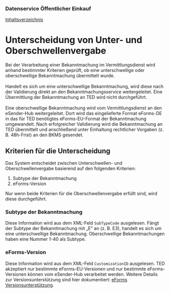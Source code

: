 ### Datenservice Öffentlicher Einkauf
[Inhaltsverzeichnis](/documentation/documentation.md)
<br>

# Unterscheidung von Unter- und Oberschwellenvergabe

Bei der Verarbeitung einer Bekanntmachung im Vermittlungsdienst wird anhand bestimmter Kriterien geprüft, ob eine unterschwellige oder oberschwellige Bekanntmachung übermittelt wurde.
<br><br>
Handelt es sich um eine unterschwellige Bekanntmachung, wird diese nach der Validierung direkt an den Bekanntmachungsservice weitergeleitet. Eine Übermittlung der Bekanntmachung an TED wird nicht durchgeführt. 
<br><br>
Eine oberschwellige Bekanntmachung wird vom Vermittlungsdienst an den eSender-Hub weitergeleitet. Dort wird das eingelieferte Format eForms-DE in das für TED benötigtes eForms-EU-Format der Bekanntmachung umgewandelt. Nach erfolgreicher Validierung wird die Bekanntmachung an TED übermittelt und anschließend unter Einhaltung rechtlicher Vorgaben (z. B. 48h-Frist) an den BKMS gesendet. 
<br>

## Kriterien für die Unterscheidung
Das System entscheidet zwischen Unterschwellen- und Oberschwellenvergabe basierend auf den folgenden Kriterien:
1. Subtype der Bekanntmachung
2. eForms-Version

Nur wenn beide Kriterien für die Oberschwellenvergabe erfüllt sind, wird diese durchgeführt.
<br>

### Subtype der Bekanntmachung
Diese Information wird aus dem XML-Feld `SubTypeCode` ausgelesen. Fängt der Subtype der Bekanntmachung mit „E" an (z. B. E3), handelt es sich um eine unterschwellige Bekanntmachung. Oberschwellige Bekanntmachungen haben eine Nummer 1-40 als Subtype.
<br>

### eForms-Version
Diese Information wird aus dem XML-Feld `CustomizationID` ausgelesen. TED akzeptiert nur bestimmte eForms-EU-Versionen und nur bestimmte eForms-Versionen können vom eSender-Hub verarbeitet werden.
Weitere Details zur Versionsunterstützung sind hier dokumentiert: [eForms Versionsunterstützung](/documentation/eForms_support.md).